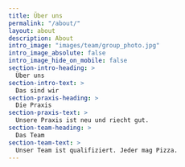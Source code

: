 ```yaml
---
title: Über uns
permalink: "/about/"
layout: about
description: About
intro_image: "images/team/group_photo.jpg"
intro_image_absolute: false
intro_image_hide_on_mobile: false
section-intro-heading: >
  Über uns
section-intro-text: >
  Das sind wir
section-praxis-heading: >
  Die Praxis
section-praxis-text: >
  Unsere Praxis ist neu und riecht gut.
section-team-heading: >
  Das Team
section-team-text: >
  Unser Team ist qualifiziert. Jeder mag Pizza.
---
```

